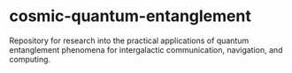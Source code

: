 # cosmic-quantum-entanglement
Repository for research into the practical applications of quantum entanglement phenomena for intergalactic communication, navigation, and computing.
